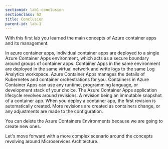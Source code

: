 ```yaml
---
sectionid: lab1-conclusion
sectionclass: h2
title: Conclusion
parent-id: lab-1
---
```


With this first lab you learned the main concepts of Azure container apps and its management.

In azure container apps, individual container apps are deployed to a single Azure Container Apps environment, which acts as a secure boundary around groups of container apps. Container Apps in the same environment are deployed in the same virtual network and write logs to the same Log Analytics workspace.
Azure Container Apps manages the details of Kubernetes and container orchestrations for you. Containers in Azure Container Apps can use any runtime, programming language, or development stack of your choice.
The Azure Container Apps application lifecycle revolves around revisions. A revision being an immutable snapshot of a container app. When you deploy a container app, the first revision is automatically created. More revisions are created as containers change, or any adjustments are made to the configuration.

You can delete the Azure Containers Environments because we are going to create new ones.

Let's move forward with a more complex scenario around the concepts revolving around Microservices Architecture.
